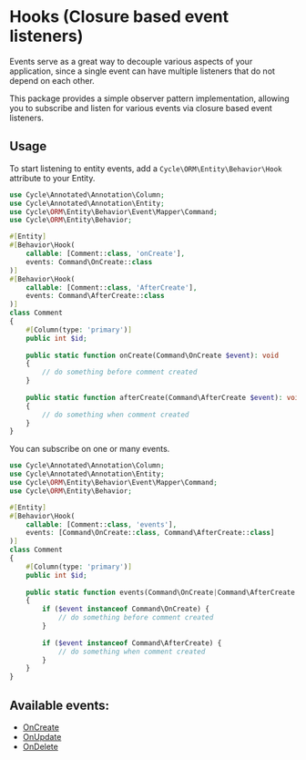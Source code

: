 # Hooks (Closure based event listeners)

Events serve as a great way to decouple various aspects of your application, since a single event can have multiple
listeners that do not depend on each other.

This package provides a simple observer pattern implementation, allowing you to subscribe and listen for various events
via closure based event listeners.

## Usage

To start listening to entity events, add a `Cycle\ORM\Entity\Behavior\Hook` attribute to your Entity.

```php
use Cycle\Annotated\Annotation\Column;
use Cycle\Annotated\Annotation\Entity;
use Cycle\ORM\Entity\Behavior\Event\Mapper\Command;
use Cycle\ORM\Entity\Behavior;

#[Entity]
#[Behavior\Hook(
    callable: [Comment::class, 'onCreate'], 
    events: Command\OnCreate::class
)]
#[Behavior\Hook(
    callable: [Comment::class, 'AfterCreate'], 
    events: Command\AfterCreate::class
)]
class Comment
{
    #[Column(type: 'primary')]
    public int $id;
    
    public static function onCreate(Command\OnCreate $event): void
    {
        // do something before comment created
    }
    
    public static function afterCreate(Command\AfterCreate $event): void
    {
        // do something when comment created
    }
}
```

You can subscribe on one or many events.

```php
use Cycle\Annotated\Annotation\Column;
use Cycle\Annotated\Annotation\Entity;
use Cycle\ORM\Entity\Behavior\Event\Mapper\Command;
use Cycle\ORM\Entity\Behavior;

#[Entity]
#[Behavior\Hook(
    callable: [Comment::class, 'events'], 
    events: [Command\OnCreate::class, Command\AfterCreate::class]
)]
class Comment
{
    #[Column(type: 'primary')]
    public int $id;
    
    public static function events(Command\OnCreate|Command\AfterCreate $event): void
    {
        if ($event instanceof Command\OnCreate) {
            // do something before comment created
        }
        
        if ($event instanceof Command\AfterCreate) {
            // do something when comment created
        }
    }
}
```

## Available events:

- [OnCreate](/docs/en/entity-behaviors/events.md#oncreate)
- [OnUpdate](/docs/en/entity-behaviors/events.md#onupdate)
- [OnDelete](/docs/en/entity-behaviors/events.md#ondelete)

